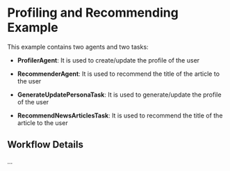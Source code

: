 # Profiling and Recommending Example

This example contains two agents and two tasks:

- **ProfilerAgent**: It is used to create/update the profile of the user
- **RecommenderAgent**: It is used to recommend the title of the article to the user

- **GenerateUpdatePersonaTask**: It is used to generate/update the profile of the user
- **RecommendNewsArticlesTask**: It is used to recommend the title of the article to the user

## Workflow Details

...
